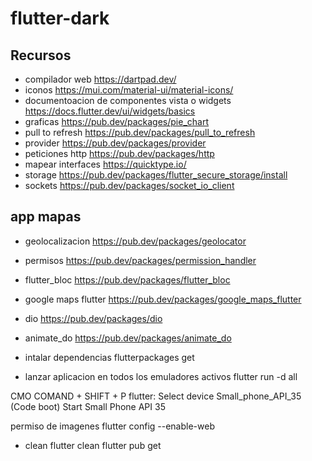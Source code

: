 # flutter-dark

## Recursos
- compilador web
https://dartpad.dev/
- iconos 
https://mui.com/material-ui/material-icons/
- documentoacion de componentes vista o widgets
https://docs.flutter.dev/ui/widgets/basics
- graficas
https://pub.dev/packages/pie_chart
- pull to refresh
https://pub.dev/packages/pull_to_refresh
- provider
https://pub.dev/packages/provider
- peticiones http
https://pub.dev/packages/http
- mapear interfaces
https://quicktype.io/
- storage 
https://pub.dev/packages/flutter_secure_storage/install
- sockets
https://pub.dev/packages/socket_io_client

## app mapas
- geolocalizacion
https://pub.dev/packages/geolocator
- permisos
https://pub.dev/packages/permission_handler
- flutter_bloc
https://pub.dev/packages/flutter_bloc
- google maps flutter
https://pub.dev/packages/google_maps_flutter
- dio
https://pub.dev/packages/dio
- animate_do
https://pub.dev/packages/animate_do

- intalar dependencias
flutterpackages get

- lanzar aplicacion en todos los emuladores activos
flutter run -d all




CMO COMAND + SHIFT + P
flutter: Select device 
Small_phone_API_35 (Code boot) 
Start Small Phone API 35

permiso de imagenes 
flutter config --enable-web


- clean
flutter clean
flutter pub get